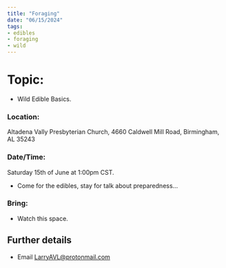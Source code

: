 ```yaml
---
title: "Foraging"
date: "06/15/2024"
tags:
- edibles
- foraging
- wild
---
```


# Topic:
- Wild Edible Basics.
### Location:
Altadena Vally Presbyterian Church, 4660 Caldwell Mill Road, Birmingham, AL 35243
### Date/Time:
Saturday 15th of June at 1:00pm CST.
- Come for the edibles, stay for talk about preparedness...
### Bring:
- Watch this space.
## Further details
- Email [LarryAVL@protonmail.com](mailto:LarryAVL@protonmail.com)